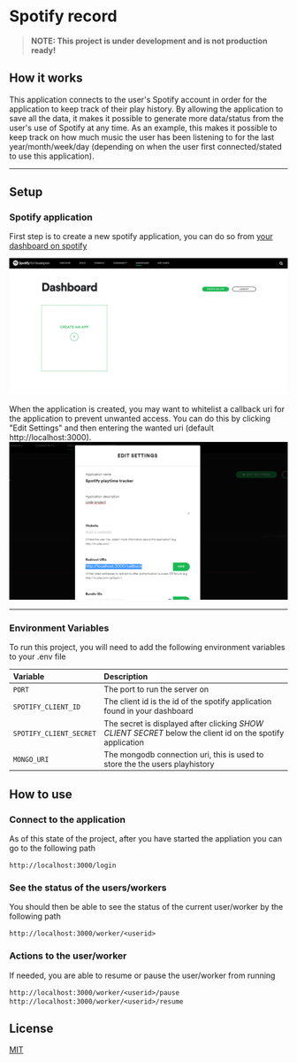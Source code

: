 # Spotify record

> **NOTE: This project is under development and is not production ready!**

## How it works

This application connects to the user's Spotify account in order for the application to keep track of their play history. By allowing the application to save all the data, it makes it possible to generate more data/status from the user's use of Spotify at any time. As an example, this makes it possible to keep track on how much music the user has been listening to for the last year/month/week/day (depending on when the user first connected/stated to use this application).

---

## Setup

### Spotify application

First step is to create a new spotify application, you can do so from [your dashboard on spotify](https://developer.spotify.com/dashboard/applications)

![Create an Spotify applciation](https://raw.githubusercontent.com/jjmss/spotify-record/master/images/create-spotify-app.png)

When the application is created, you may want to whitelist a callback uri for the application to prevent unwanted access. You can do this by clicking "Edit Settings" and then entering the wanted uri (default http://localhost:3000).
![Set Spotify application redirect uri](https://raw.githubusercontent.com/jjmss/spotify-record/master/images/set-redirect-uri.png)

---

### Environment Variables

To run this project, you will need to add the following environment variables to your .env file

| Variable                | Description                                                                                                |
| :---------------------- | :--------------------------------------------------------------------------------------------------------- |
| `PORT`                  | The port to run the server on                                                                              |
| `SPOTIFY_CLIENT_ID`     | The client id is the id of the spotify application found in your dashboard                                 |
| `SPOTIFY_CLIENT_SECRET` | The secret is displayed after clicking _SHOW CLIENT SECRET_ below the client id on the spotify application |
| `MONGO_URI`             | The mongodb connection uri, this is used to store the the users playhistory                                |

## How to use

### Connect to the application

As of this state of the project, after you have started the appliation you can go to the following path

```http
http://localhost:3000/login
```

### See the status of the users/workers

You should then be able to see the status of the current user/worker by the following path

```http
http://localhost:3000/worker/<userid>
```

### Actions to the user/worker

If needed, you are able to resume or pause the user/worker from running

```http
http://localhost:3000/worker/<userid>/pause
http://localhost:3000/worker/<userid>/resume
```

## License

[MIT](https://choosealicense.com/licenses/mit/)
